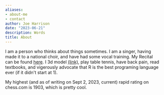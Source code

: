 ```yaml
---
aliases:
- about-me
- contact
author: Joe Harrison
date: "2023-06-21"
description: Words
title: About
---
```


I am a person who thinks about things sometimes. I am a singer, having made it to a national choir, and have had some vocal training. My Recital can be found <a href="https://youtu.be/Nb5KCROQ1A0" target="_blank">here</a>. I 3d model <a href="https://wiki.tockdom.com/wiki/User:TL" target="_blank">(link)</a>, play table tennis, have back pain, read textbooks, and vigerously advocate that R is the best programing language ever (if it didn't start at 1). 

My highest (and as of writing on Sept 2, 2023, current) rapid rating on chess.com is 1903, which is pretty cool.  
